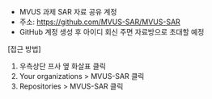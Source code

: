 - MVUS 과제 SAR 자료 공유 계정
- 주소: https://github.com/MVUS-SAR/MVUS-SAR
- GitHub 계정 생성 후 아이디 회신 주면 자료방으로 초대할 예정

[접근 방법]
1. 우측상단 프사 옆 화살표 클릭
2. Your organizations > MVUS-SAR 클릭
3. Repositories > MVUS-SAR 클릭
